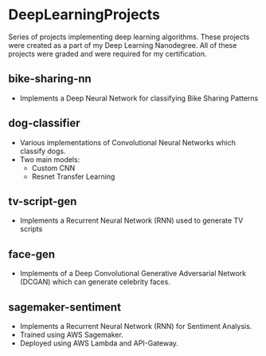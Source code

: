 # DeepLearningProjects
Series of projects implementing deep learning algorithms.
These projects were created as a part of my Deep Learning Nanodegree.
All of these projects were graded and were required for my certification.

## bike-sharing-nn
* Implements a Deep Neural Network for classifying Bike Sharing Patterns

## dog-classifier
* Various implementations of Convolutional Neural Networks which classify dogs.
* Two main models:
    - Custom CNN
    - Resnet Transfer Learning

## tv-script-gen
* Implements a Recurrent Neural Network (RNN) used to generate TV scripts

## face-gen
* Implements of a Deep Convolutional Generative Adversarial Network (DCGAN) which can generate celebrity faces.

## sagemaker-sentiment
* Implements a Recurrent Neural Network (RNN) for Sentiment Analysis.
* Trained using AWS Sagemaker.
* Deployed using AWS Lambda and API-Gateway.